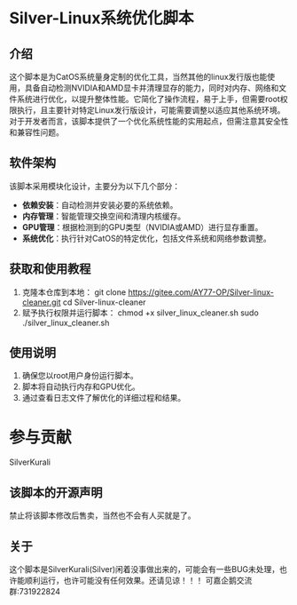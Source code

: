 # Silver-Linux系统优化脚本

## 介绍
这个脚本是为CatOS系统量身定制的优化工具，当然其他的linux发行版也能使用，具备自动检测NVIDIA和AMD显卡并清理显存的能力，同时对内存、网络和文件系统进行优化，以提升整体性能。它简化了操作流程，易于上手，但需要root权限执行，且主要针对特定Linux发行版设计，可能需要调整以适应其他系统环境。对于开发者而言，该脚本提供了一个优化系统性能的实用起点，但需注意其安全性和兼容性问题。

## 软件架构
该脚本采用模块化设计，主要分为以下几个部分：
- **依赖安装**：自动检测并安装必要的系统依赖。
- **内存管理**：智能管理交换空间和清理内核缓存。
- **GPU管理**：根据检测到的GPU类型（NVIDIA或AMD）进行显存重置。
- **系统优化**：执行针对CatOS的特定优化，包括文件系统和网络参数调整。

## 获取和使用教程
1. 克隆本仓库到本地：
   git clone https://gitee.com/AY77-OP/Silver-linux-cleaner.git
   cd Silver-linux-cleaner
2. 赋予执行权限并运行脚本：
   chmod +x silver_linux_cleaner.sh
   sudo ./silver_linux_cleaner.sh
   
## 使用说明
1. 确保您以root用户身份运行脚本。
2. 脚本将自动执行内存和GPU优化。
3. 通过查看日志文件了解优化的详细过程和结果。
# 参与贡献
SilverKurali

## 该脚本的开源声明
禁止将该脚本修改后售卖，当然也不会有人买就是了。

## 关于
这个脚本是SilverKurali(Silver)闲着没事做出来的，可能会有一些BUG未处理，也许能顺利运行，也许可能没有任何效果。还请见谅！！！
可嘉企鹅交流群:731922824